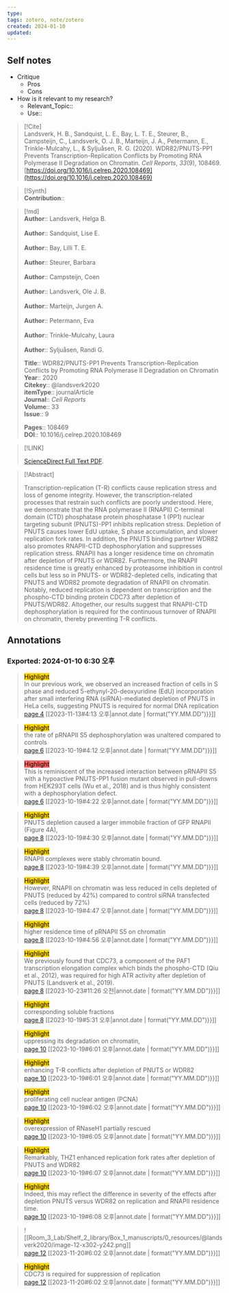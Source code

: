 ```yaml
---
type:
tags: zotero, note/zotero
created: 2024-01-10
updated:
---
```

## Self notes
- Critique
	- Pros
	- Cons
- How is it relevant to my research?
	- Relevant_Topic::
	- Use::


> [!Cite]  
> Landsverk, H. B., Sandquist, L. E., Bay, L. T. E., Steurer, B., Campsteijn, C., Landsverk, O. J. B., Marteijn, J. A., Petermann, E., Trinkle-Mulcahy, L., & Syljuåsen, R. G. (2020). WDR82/PNUTS-PP1 Prevents Transcription-Replication Conflicts by Promoting RNA Polymerase II Degradation on Chromatin. _Cell Reports_, _33_(9), 108469. [https://doi.org/10.1016/j.celrep.2020.108469](https://doi.org/10.1016/j.celrep.2020.108469)

>[!Synth]  
>**Contribution**::

>[!md]  
> **Author**:: Landsverk, Helga B.<br>  
> **Author**:: Sandquist, Lise E.<br>  
> **Author**:: Bay, Lilli T. E.<br>  
> **Author**:: Steurer, Barbara<br>  
> **Author**:: Campsteijn, Coen<br>  
> **Author**:: Landsverk, Ole J. B.<br>  
> **Author**:: Marteijn, Jurgen A.<br>  
> **Author**:: Petermann, Eva<br>  
> **Author**:: Trinkle-Mulcahy, Laura<br>  
> **Author**:: Syljuåsen, Randi G.<br>  
>  
> **Title**:: WDR82/PNUTS-PP1 Prevents Transcription-Replication Conflicts by Promoting RNA Polymerase II Degradation on Chromatin  
> **Year**:: 2020  
> **Citekey**:: @landsverk2020  
>**itemType**:: journalArticle  
>**Journal**:: *Cell Reports*  
>**Volume**:: 33  
>**Issue**:: 9  
>  
>  
>  
> **Pages**:: 108469  
>**DOI**:: 10.1016/j.celrep.2020.108469  
>

> [!LINK]  
>  
> [ScienceDirect Full Text PDF](file://C:\Users\kill9\Zotero\storage\E8JGCFNR\Landsverk%20등%20-%202020%20-%20WDR82PNUTS-PP1%20Prevents%20Transcription-Replication.pdf).

> [!Abstract]  
>  
> Transcription-replication (T-R) conflicts cause replication stress and loss of genome integrity. However, the transcription-related processes that restrain such conflicts are poorly understood. Here, we demonstrate that the RNA polymerase II (RNAPII) C-terminal domain (CTD) phosphatase protein phosphatase 1 (PP1) nuclear targeting subunit (PNUTS)-PP1 inhibits replication stress. Depletion of PNUTS causes lower EdU uptake, S phase accumulation, and slower replication fork rates. In addition, the PNUTS binding partner WDR82 also promotes RNAPII-CTD dephosphorylation and suppresses replication stress. RNAPII has a longer residence time on chromatin after depletion of PNUTS or WDR82. Furthermore, the RNAPII residence time is greatly enhanced by proteasome inhibition in control cells but less so in PNUTS- or WDR82-depleted cells, indicating that PNUTS and WDR82 promote degradation of RNAPII on chromatin. Notably, reduced replication is dependent on transcription and the phospho-CTD binding protein CDC73 after depletion of PNUTS/WDR82. Altogether, our results suggest that RNAPII-CTD dephosphorylation is required for the continuous turnover of RNAPII on chromatin, thereby preventing T-R conflicts.  
>



## Annotations  
### Exported: 2024-01-10 6:30 오후

> <mark style="background-color: #ffd400">Highlight</mark>  
> In our previous work, we observed an increased fraction of cells in S phase and reduced 5-ethynyl-20-deoxyuridine (EdU) incorporation after small interfering RNA (siRNA)-mediated depletion of PNUTS in HeLa cells, suggesting PNUTS is required for normal DNA replication  
> [page 4](file://C:\Users\kill9\Zotero\storage\E8JGCFNR\Landsverk%20등%20-%202020%20-%20WDR82PNUTS-PP1%20Prevents%20Transcription-Replication.pdf) [[2023-11-13#4:13 오후|annot.date | format("YY.MM.DD")}}]]

> <mark style="background-color: #ffd400">Highlight</mark>  
> the rate of pRNAPII S5 dephosphorylation was unaltered compared to controls  
> [page 6](file://C:\Users\kill9\Zotero\storage\E8JGCFNR\Landsverk%20등%20-%202020%20-%20WDR82PNUTS-PP1%20Prevents%20Transcription-Replication.pdf) [[2023-10-19#4:12 오후|annot.date | format("YY.MM.DD")}}]]

> <mark style="background-color: #ff6666">Highlight</mark>  
> This is reminiscent of the increased interaction between pRNAPII S5 with a hypoactive PNUTS-PP1 fusion mutant observed in pull-downs from HEK293T cells (Wu et al., 2018) and is thus highly consistent with a dephosphorylation defect.  
> [page 6](file://C:\Users\kill9\Zotero\storage\E8JGCFNR\Landsverk%20등%20-%202020%20-%20WDR82PNUTS-PP1%20Prevents%20Transcription-Replication.pdf) [[2023-10-19#4:22 오후|annot.date | format("YY.MM.DD")}}]]

> <mark style="background-color: #ffd400">Highlight</mark>  
> PNUTS depletion caused a larger immobile fraction of GFP RNAPII (Figure 4A),  
> [page 8](file://C:\Users\kill9\Zotero\storage\E8JGCFNR\Landsverk%20등%20-%202020%20-%20WDR82PNUTS-PP1%20Prevents%20Transcription-Replication.pdf) [[2023-10-19#4:30 오후|annot.date | format("YY.MM.DD")}}]]

> <mark style="background-color: #ffd400">Highlight</mark>  
> RNAPII complexes were stably chromatin bound.  
> [page 8](file://C:\Users\kill9\Zotero\storage\E8JGCFNR\Landsverk%20등%20-%202020%20-%20WDR82PNUTS-PP1%20Prevents%20Transcription-Replication.pdf) [[2023-10-19#4:39 오후|annot.date | format("YY.MM.DD")}}]]

> <mark style="background-color: #ffd400">Highlight</mark>  
> However, RNAPII on chromatin was less reduced in cells depleted of PNUTS (reduced by 42%) compared to control siRNA transfected cells (reduced by 72%)  
> [page 8](file://C:\Users\kill9\Zotero\storage\E8JGCFNR\Landsverk%20등%20-%202020%20-%20WDR82PNUTS-PP1%20Prevents%20Transcription-Replication.pdf) [[2023-10-19#4:47 오후|annot.date | format("YY.MM.DD")}}]]

> <mark style="background-color: #ffd400">Highlight</mark>  
> higher residence time of pRNAPII S5 on chromatin  
> [page 8](file://C:\Users\kill9\Zotero\storage\E8JGCFNR\Landsverk%20등%20-%202020%20-%20WDR82PNUTS-PP1%20Prevents%20Transcription-Replication.pdf) [[2023-10-19#4:56 오후|annot.date | format("YY.MM.DD")}}]]

> <mark style="background-color: #ffd400">Highlight</mark>  
> We previously found that CDC73, a component of the PAF1 transcription elongation complex which binds the phospho-CTD (Qiu et al., 2012), was required for high ATR activity after depletion of PNUTS (Landsverk et al., 2019).  
> [page 8](file://C:\Users\kill9\Zotero\storage\E8JGCFNR\Landsverk%20등%20-%202020%20-%20WDR82PNUTS-PP1%20Prevents%20Transcription-Replication.pdf) [[2023-10-23#11:26 오전|annot.date | format("YY.MM.DD")}}]]

> <mark style="background-color: #ffd400">Highlight</mark>  
> corresponding soluble fractions  
> [page 8](file://C:\Users\kill9\Zotero\storage\E8JGCFNR\Landsverk%20등%20-%202020%20-%20WDR82PNUTS-PP1%20Prevents%20Transcription-Replication.pdf) [[2023-10-19#5:31 오후|annot.date | format("YY.MM.DD")}}]]

> <mark style="background-color: #ffd400">Highlight</mark>  
> uppressing its degradation on chromatin,  
> [page 10](file://C:\Users\kill9\Zotero\storage\E8JGCFNR\Landsverk%20등%20-%202020%20-%20WDR82PNUTS-PP1%20Prevents%20Transcription-Replication.pdf) [[2023-10-19#6:01 오후|annot.date | format("YY.MM.DD")}}]]

> <mark style="background-color: #ffd400">Highlight</mark>  
> enhancing T-R conflicts after depletion of PNUTS or WDR82  
> [page 10](file://C:\Users\kill9\Zotero\storage\E8JGCFNR\Landsverk%20등%20-%202020%20-%20WDR82PNUTS-PP1%20Prevents%20Transcription-Replication.pdf) [[2023-10-19#6:01 오후|annot.date | format("YY.MM.DD")}}]]

> <mark style="background-color: #ffd400">Highlight</mark>  
> proliferating cell nuclear antigen (PCNA)  
> [page 10](file://C:\Users\kill9\Zotero\storage\E8JGCFNR\Landsverk%20등%20-%202020%20-%20WDR82PNUTS-PP1%20Prevents%20Transcription-Replication.pdf) [[2023-10-19#6:02 오후|annot.date | format("YY.MM.DD")}}]]

> <mark style="background-color: #ffd400">Highlight</mark>  
> overexpression of RNaseH1 partially rescued  
> [page 10](file://C:\Users\kill9\Zotero\storage\E8JGCFNR\Landsverk%20등%20-%202020%20-%20WDR82PNUTS-PP1%20Prevents%20Transcription-Replication.pdf) [[2023-10-19#6:05 오후|annot.date | format("YY.MM.DD")}}]]

> <mark style="background-color: #ffd400">Highlight</mark>  
> Remarkably, THZ1 enhanced replication fork rates after depletion of PNUTS and WDR82  
> [page 10](file://C:\Users\kill9\Zotero\storage\E8JGCFNR\Landsverk%20등%20-%202020%20-%20WDR82PNUTS-PP1%20Prevents%20Transcription-Replication.pdf) [[2023-10-19#6:07 오후|annot.date | format("YY.MM.DD")}}]]

> <mark style="background-color: #ffd400">Highlight</mark>  
> Indeed, this may reflect the difference in severity of the effects after depletion PNUTS versus WDR82 on replication and RNAPII residence time.  
> [page 10](file://C:\Users\kill9\Zotero\storage\E8JGCFNR\Landsverk%20등%20-%202020%20-%20WDR82PNUTS-PP1%20Prevents%20Transcription-Replication.pdf) [[2023-10-19#6:08 오후|annot.date | format("YY.MM.DD")}}]]

>   
> ![[Room_3_Lab/Shelf_2_library/Box_1_manuscripts/0_resources/@landsverk2020/image-12-x302-y242.png]]  
> [page 12](file://C:\Users\kill9\Zotero\storage\E8JGCFNR\Landsverk%20등%20-%202020%20-%20WDR82PNUTS-PP1%20Prevents%20Transcription-Replication.pdf) [[2023-11-20#6:02 오후|annot.date | format("YY.MM.DD")}}]]

> <mark style="background-color: #ffd400">Highlight</mark>  
> CDC73 is required for suppression of replication  
> [page 12](file://C:\Users\kill9\Zotero\storage\E8JGCFNR\Landsverk%20등%20-%202020%20-%20WDR82PNUTS-PP1%20Prevents%20Transcription-Replication.pdf) [[2023-11-20#6:02 오후|annot.date | format("YY.MM.DD")}}]]

